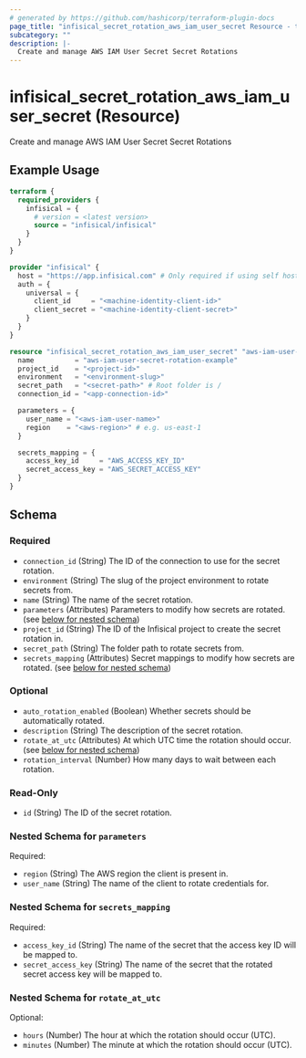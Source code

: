 ```yaml
---
# generated by https://github.com/hashicorp/terraform-plugin-docs
page_title: "infisical_secret_rotation_aws_iam_user_secret Resource - terraform-provider-infisical"
subcategory: ""
description: |-
  Create and manage AWS IAM User Secret Secret Rotations
---
```


# infisical_secret_rotation_aws_iam_user_secret (Resource)

Create and manage AWS IAM User Secret Secret Rotations

## Example Usage

```terraform
terraform {
  required_providers {
    infisical = {
      # version = <latest version>
      source = "infisical/infisical"
    }
  }
}

provider "infisical" {
  host = "https://app.infisical.com" # Only required if using self hosted instance of Infisical, default is https://app.infisical.com
  auth = {
    universal = {
      client_id     = "<machine-identity-client-id>"
      client_secret = "<machine-identity-client-secret>"
    }
  }
}

resource "infisical_secret_rotation_aws_iam_user_secret" "aws-iam-user-secret" {
  name          = "aws-iam-user-secret-rotation-example"
  project_id    = "<project-id>"
  environment   = "<environment-slug>"
  secret_path   = "<secret-path>" # Root folder is /
  connection_id = "<app-connection-id>"

  parameters = {
    user_name = "<aws-iam-user-name>"
    region    = "<aws-region>" # e.g. us-east-1
  }

  secrets_mapping = {
    access_key_id     = "AWS_ACCESS_KEY_ID"
    secret_access_key = "AWS_SECRET_ACCESS_KEY"
  }
}
```

<!-- schema generated by tfplugindocs -->
## Schema

### Required

- `connection_id` (String) The ID of the connection to use for the secret rotation.
- `environment` (String) The slug of the project environment to rotate secrets from.
- `name` (String) The name of the secret rotation.
- `parameters` (Attributes) Parameters to modify how secrets are rotated. (see [below for nested schema](#nestedatt--parameters))
- `project_id` (String) The ID of the Infisical project to create the secret rotation in.
- `secret_path` (String) The folder path to rotate secrets from.
- `secrets_mapping` (Attributes) Secret mappings to modify how secrets are rotated. (see [below for nested schema](#nestedatt--secrets_mapping))

### Optional

- `auto_rotation_enabled` (Boolean) Whether secrets should be automatically rotated.
- `description` (String) The description of the secret rotation.
- `rotate_at_utc` (Attributes) At which UTC time the rotation should occur. (see [below for nested schema](#nestedatt--rotate_at_utc))
- `rotation_interval` (Number) How many days to wait between each rotation.

### Read-Only

- `id` (String) The ID of the secret rotation.

<a id="nestedatt--parameters"></a>
### Nested Schema for `parameters`

Required:

- `region` (String) The AWS region the client is present in.
- `user_name` (String) The name of the client to rotate credentials for.


<a id="nestedatt--secrets_mapping"></a>
### Nested Schema for `secrets_mapping`

Required:

- `access_key_id` (String) The name of the secret that the access key ID will be mapped to.
- `secret_access_key` (String) The name of the secret that the rotated secret access key will be mapped to.


<a id="nestedatt--rotate_at_utc"></a>
### Nested Schema for `rotate_at_utc`

Optional:

- `hours` (Number) The hour at which the rotation should occur (UTC).
- `minutes` (Number) The minute at which the rotation should occur (UTC).
